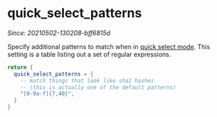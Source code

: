 # quick_select_patterns

*Since: 20210502-130208-bff6815d*

Specify additional patterns to match when in [quick select mode](../../../quickselect.md).
This setting is a table listing out a set of regular expressions.

```lua
return {
  quick_select_patterns = {
    -- match things that look like sha1 hashes
    -- (this is actually one of the default patterns)
    "[0-9a-f]{7,40}",
  }
}
```

